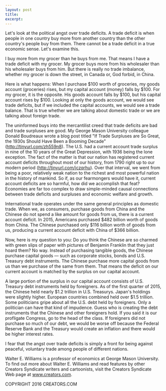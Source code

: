 ```yaml
---
layout: post
title:  
excerpt:
---
```




Let's look at the political angst over trade deficits. A trade deficit is when people in one country buy more from another country than the other country's people buy from them. There cannot be a trade deficit in a true economic sense. Let's examine this.

I buy more from my grocer than he buys from me. That means I have a trade deficit with my grocer. My grocer buys more from his wholesaler than his wholesaler buys from him. But there is really no trade imbalance, whether my grocer is down the street, in Canada or, God forbid, in China.

Here is what happens: When I purchase $100 worth of groceries, my goods account (groceries) rises, but my capital account (money) falls by $100. For my grocer, it is the opposite. His goods account falls by $100, but his capital account rises by $100. Looking at only the goods account, we would see trade deficits, but if we included the capital accounts, we would see a trade balance. That is true whether we are talking about domestic trade or we are talking about foreign trade.

The uninformed buys into the mercantilist creed that trade deficits are bad and trade surpluses are good. My George Mason University colleague Donald Boudreaux wrote a blog post titled "If Trade Surpluses are So Great, the 1930s Should Have Been a Booming Decade" (http://tinyurl.com/zh559n8). The U.S. had a current account trade surplus in nine of the 10 years of the Great Depression, with 1936 being the lone exception. The fact of the matter is that our nation has registered current account deficits throughout most of our history, from 1790 right up to our modern period (http://tinyurl.com/jczqrhu). Over that interval, we went from being a poor, relatively weak nation to the richest and most powerful nation in the history of mankind. So if, as our fearmongers would have it, current account deficits are so harmful, how did we accomplish that feat? Economies are far too complex to draw simple-minded causal connections between trade deficits and surpluses and economic welfare and growth.



International trade operates under the same general principles as domestic trade. When we, as consumers, purchase goods from China and the Chinese do not spend a like amount for goods from us, there is a current account deficit. In 2015, Americans purchased $482 billion worth of goods from China. The Chinese purchased only $116 billion worth of goods from us, producing a current account deficit with China of $366 billion.

Now, here is my question to you: Do you think the Chinese are so charmed with green slips of paper with pictures of Benjamin Franklin that they just hoard them? No way. Instead of purchasing tangible goods, the Chinese purchase capital goods — such as corporate stocks, bonds and U.S. Treasury debt instruments. The Chinese purchase more capital goods from us than we purchase of the same from them. That means the deficit on our current account is matched by the surplus on our capital account.

A large portion of the surplus in our capital account consists of U.S. Treasury debt instruments held by foreigners. As of the first quarter of 2015, the Chinese held nearly $1.2 trillion in U.S. Treasurys. Japan's holdings were slightly higher. European countries combined held over $1.5 trillion. Some politicians gripe about all the U.S. debt held by foreigners. Only a politician can have that kind of impudence. Guess who is creating the debt instruments that the Chinese and other foreigners hold. If you said it is our profligate Congress, go to the head of the class. If foreigners did not purchase so much of our debt, we would be worse off because the Federal Reserve Bank and the Treasury would create an inflation and there would be higher interest rates.

I fear that the angst over trade deficits is simply a front for being against peaceful, voluntary trade among people of different nations.

Walter E. Williams is a professor of economics at George Mason University. To find out more about Walter E. Williams and read features by other Creators Syndicate writers and cartoonists, visit the Creators Syndicate Web page at www.creators.com.

COPYRIGHT 2016 CREATORS.COM


